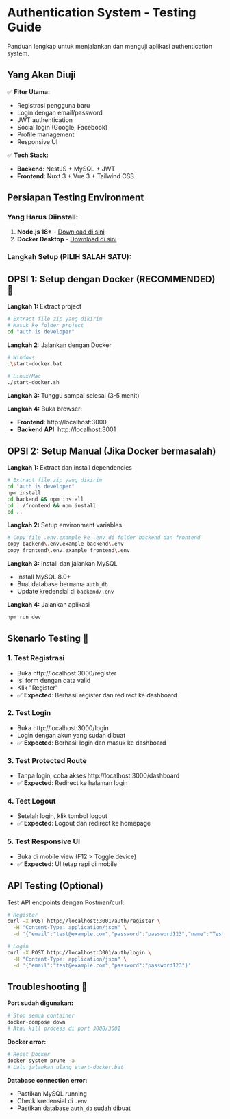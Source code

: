 # Authentication System - Testing Guide

Panduan lengkap untuk menjalankan dan menguji aplikasi authentication system.

## Yang Akan Diuji

✅ **Fitur Utama:**
- Registrasi pengguna baru
- Login dengan email/password
- JWT authentication
- Social login (Google, Facebook)
- Profile management
- Responsive UI

✅ **Tech Stack:**
- **Backend**: NestJS + MySQL + JWT
- **Frontend**: Nuxt 3 + Vue 3 + Tailwind CSS

## Persiapan Testing Environment

### Yang Harus Diinstall:
1. **Node.js 18+** - [Download di sini](https://nodejs.org/)
2. **Docker Desktop** - [Download di sini](https://www.docker.com/products/docker-desktop/)

### Langkah Setup (PILIH SALAH SATU):

## OPSI 1: Setup dengan Docker (RECOMMENDED) 🐳

**Langkah 1:** Extract project
```bash
# Extract file zip yang dikirim
# Masuk ke folder project
cd "auth is developer"
```

**Langkah 2:** Jalankan dengan Docker
```bash
# Windows
.\start-docker.bat

# Linux/Mac
./start-docker.sh
```

**Langkah 3:** Tunggu sampai selesai (3-5 menit)

**Langkah 4:** Buka browser:
- **Frontend**: http://localhost:3000
- **Backend API**: http://localhost:3001

## OPSI 2: Setup Manual (Jika Docker bermasalah)

**Langkah 1:** Extract dan install dependencies
```bash
# Extract file zip yang dikirim
cd "auth is developer"
npm install
cd backend && npm install
cd ../frontend && npm install
cd ..
```

**Langkah 2:** Setup environment variables
```bash
# Copy file .env.example ke .env di folder backend dan frontend
copy backend\.env.example backend\.env
copy frontend\.env.example frontend\.env
```

**Langkah 3:** Install dan jalankan MySQL
- Install MySQL 8.0+
- Buat database bernama `auth_db`
- Update kredensial di `backend/.env`

**Langkah 4:** Jalankan aplikasi
```bash
npm run dev
```

## Skenario Testing 🧪

### 1. Test Registrasi
- Buka http://localhost:3000/register
- Isi form dengan data valid
- Klik "Register"
- ✅ **Expected**: Berhasil register dan redirect ke dashboard

### 2. Test Login
- Buka http://localhost:3000/login
- Login dengan akun yang sudah dibuat
- ✅ **Expected**: Berhasil login dan masuk ke dashboard

### 3. Test Protected Route
- Tanpa login, coba akses http://localhost:3000/dashboard
- ✅ **Expected**: Redirect ke halaman login

### 4. Test Logout
- Setelah login, klik tombol logout
- ✅ **Expected**: Logout dan redirect ke homepage

### 5. Test Responsive UI
- Buka di mobile view (F12 > Toggle device)
- ✅ **Expected**: UI tetap rapi di mobile

## API Testing (Optional)

Test API endpoints dengan Postman/curl:

```bash
# Register
curl -X POST http://localhost:3001/auth/register \
  -H "Content-Type: application/json" \
  -d '{"email":"test@example.com","password":"password123","name":"Test User"}'

# Login
curl -X POST http://localhost:3001/auth/login \
  -H "Content-Type: application/json" \
  -d '{"email":"test@example.com","password":"password123"}'
```

## Troubleshooting 🔧

**Port sudah digunakan:**
```bash
# Stop semua container
docker-compose down
# Atau kill process di port 3000/3001
```

**Docker error:**
```bash
# Reset Docker
docker system prune -a
# Lalu jalankan ulang start-docker.bat
```

**Database connection error:**
- Pastikan MySQL running
- Check kredensial di `.env`
- Pastikan database `auth_db` sudah dibuat
